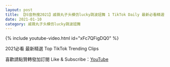```yaml
---
layout: post
title: 【抖音熱搜2021】戚薇丸子头模仿lucky跳波妞舞 1 TikTok Daily 最新必看精選合集2021 01 10
date: 2021-01-10
category: 戚薇丸子头模仿lucky跳波妞舞
---
```


{% include youtube-video.html id="xFc7QFigDQ0" %}

2021必看 最新精選 Top TikTok Trending Clips

喜歡請點贊轉發加訂閱 Like & Subscribe：[YouTube](https://www.youtube.com/channel/UCAoR7VcanIPd04uEq_GIylA/videos)

